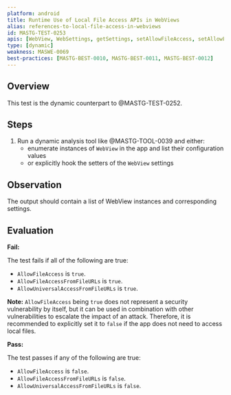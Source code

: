 ```yaml
---
platform: android
title: Runtime Use of Local File Access APIs in WebViews
alias: references-to-local-file-access-in-webviews
id: MASTG-TEST-0253
apis: [WebView, WebSettings, getSettings, setAllowFileAccess, setAllowFileAccessFromFileURLs, setAllowUniversalAccessFromFileURLs]
type: [dynamic]
weakness: MASWE-0069
best-practices: [MASTG-BEST-0010, MASTG-BEST-0011, MASTG-BEST-0012]
---
```


## Overview

This test is the dynamic counterpart to @MASTG-TEST-0252.

## Steps

1. Run a dynamic analysis tool like @MASTG-TOOL-0039 and either:
    - enumerate instances of `WebView` in the app and list their configuration values
    - or explicitly hook the setters of the `WebView` settings

## Observation

The output should contain a list of WebView instances and corresponding settings.

## Evaluation

**Fail:**

The test fails if all of the following are true:

- `AllowFileAccess` is `true`.
- `AllowFileAccessFromFileURLs` is `true`.
- `AllowUniversalAccessFromFileURLs` is `true`.

**Note:** `AllowFileAccess` being `true` does not represent a security vulnerability by itself, but it can be used in combination with other vulnerabilities to escalate the impact of an attack. Therefore, it is recommended to explicitly set it to `false` if the app does not need to access local files.

**Pass:**

The test passes if any of the following are true:

- `AllowFileAccess` is `false`.
- `AllowFileAccessFromFileURLs` is `false`.
- `AllowUniversalAccessFromFileURLs` is `false`.
